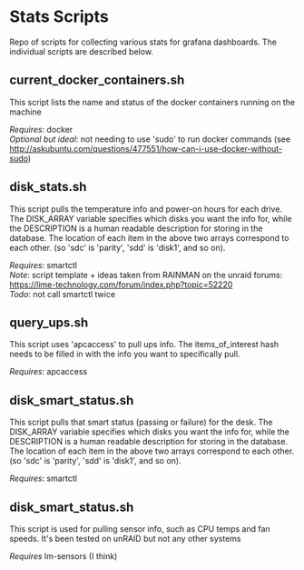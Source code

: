 # Stats Scripts
Repo of scripts for collecting various stats for grafana dashboards. The individual scripts are described below.

## current_docker_containers.sh
This script lists the name and status of the docker containers running on the machine

*Requires*: docker  
*Optional but ideal*: not needing to use 'sudo' to run docker commands (see http://askubuntu.com/questions/477551/how-can-i-use-docker-without-sudo)

## disk_stats.sh
This script pulls the temperature info and power-on hours for each drive. The DISK_ARRAY variable specifies which disks you want the info for, while the DESCRIPTION is a human readable description for storing in the database. The location of each item in the above two arrays correspond to each other. (so 'sdc' is 'parity', 'sdd' is 'disk1', and so on).

*Requires*: smartctl  
*Note*: script template + ideas taken from RAINMAN on the unraid forums: https://lime-technology.com/forum/index.php?topic=52220  
*Todo*: not call smartctl twice  

## query_ups.sh
This script uses 'apcaccess' to pull ups info. The items_of_interest hash needs to be filled in with the info you want to specifically pull.

*Requires*: apcaccess

## disk_smart_status.sh
This script pulls that smart status (passing or failure) for the desk. The DISK_ARRAY variable specifies which disks you want the info for, while the DESCRIPTION is a human readable description for storing in the database. The location of each item in the above two arrays correspond to each other. (so 'sdc' is 'parity', 'sdd' is 'disk1', and so on).

*Requires*: smartctl

## disk_smart_status.sh
This script is used for pulling sensor info, such as CPU temps and fan speeds. It's been tested on unRAID but not any other systems

*Requires* lm-sensors (I think)
